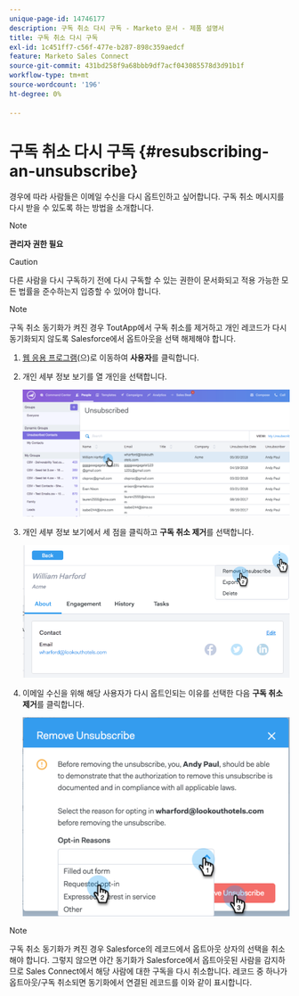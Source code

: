 ```yaml
---
unique-page-id: 14746177
description: 구독 취소 다시 구독 - Marketo 문서 - 제품 설명서
title: 구독 취소 다시 구독
exl-id: 1c451ff7-c56f-477e-b287-898c359aedcf
feature: Marketo Sales Connect
source-git-commit: 431bd258f9a68bbb9df7acf043085578d3d91b1f
workflow-type: tm+mt
source-wordcount: '196'
ht-degree: 0%

---
```


# 구독 취소 다시 구독 {#resubscribing-an-unsubscribe}

경우에 따라 사람들은 이메일 수신을 다시 옵트인하고 싶어합니다. 구독 취소 메시지를 다시 받을 수 있도록 하는 방법을 소개합니다.

>[!NOTE]
>
>**관리자 권한 필요**

>[!CAUTION]
>
>다른 사람을 다시 구독하기 전에 다시 구독할 수 있는 권한이 문서화되고 적용 가능한 모든 법률을 준수하는지 입증할 수 있어야 합니다.

>[!NOTE]
>
>구독 취소 동기화가 켜진 경우 ToutApp에서 구독 취소를 제거하고 개인 레코드가 다시 동기화되지 않도록 Salesforce에서 옵트아웃을 선택 해제해야 합니다.

1. [웹 응용 프로그램](https://toutapp.com/login)(으)로 이동하여 **사용자**&#x200B;를 클릭합니다.

1. 개인 세부 정보 보기를 열 개인을 선택합니다.

   ![](assets/two.png)

1. 개인 세부 정보 보기에서 세 점을 클릭하고 **구독 취소 제거**&#x200B;를 선택합니다.

   ![](assets/three.png)

1. 이메일 수신을 위해 해당 사용자가 다시 옵트인되는 이유를 선택한 다음 **구독 취소 제거**&#x200B;를 클릭합니다.

   ![](assets/four.png)

>[!NOTE]
>
>구독 취소 동기화가 켜진 경우 Salesforce의 레코드에서 옵트아웃 상자의 선택을 취소해야 합니다. 그렇지 않으면 야간 동기화가 Salesforce에서 옵트아웃된 사람을 감지하므로 Sales Connect에서 해당 사람에 대한 구독을 다시 취소합니다. 레코드 중 하나가 옵트아웃/구독 취소되면 동기화에서 연결된 레코드를 이와 같이 표시합니다.
